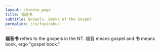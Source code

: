 ```yaml
---
layout: chinese_page
title: 福音书
subtitle: Gospels, Books of the Gospel
permalink: /cn/fuyinshu/
---
```


**福音书** refers to the gospels in the NT. 福音 means gospel and 书 means book, ergo "gospel book."


